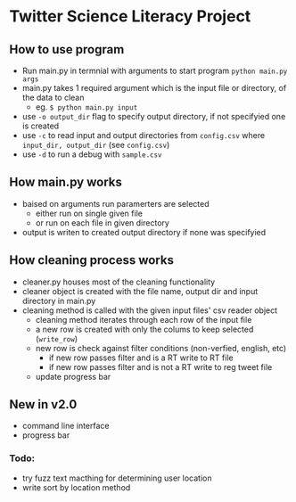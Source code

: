 # Twitter Science Literacy Project

## How to use program
- Run main.py in termnial with arguments to start program `python main.py args` 
- main.py takes 1 required argument which is the input file or directory, of the data to clean
  - eg. `$ python main.py input`
- use `-o output_dir` flag to specify output directory, if not specifyied one is created
- use `-c` to read input and output directories from `config.csv` where `input_dir, output_dir` (see `config.csv`)
- use `-d` to run a debug with `sample.csv`

## How main.py works
- baised on arguments run paramerters are selected
  - either run on single given file
  - or run on each file in given directory
- output is writen to created output directory if none was specifyied

## How cleaning process works
- cleaner.py houses most of the cleaning functionality
- cleaner object is created with the file name, output dir and input directory in main.py
- cleaning method is called with the given input files' csv reader object
  - cleaning method iterates through each row of the input file
  - a new row is created with only the colums to keep selected (`write_row`)
  - new row is check against filter conditions (non-verfied, english, etc)
    - if new row passes filter and is a RT write to RT file
    - if new row passes filter and is not a RT write to reg tweet file
  - update progress bar

## New in v2.0
- command line interface
- progress bar

### Todo:
- try fuzz text macthing for determining user location
- write sort by location method
